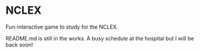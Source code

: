 # NCLEX
Fun-interactive game to study for the NCLEX. 

README.md is still in the works. A busy schedule at the hospital but I will be back soon!
